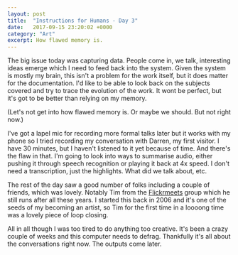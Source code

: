 ```yaml
---
layout: post
title:  "Instructions for Humans - Day 3"
date:   2017-09-15 23:20:02 +0000
category: "Art"
excerpt: How flawed memory is.
---
```


The big issue today was capturing data. People come in, we talk, interesting ideas emerge which I need to feed back into the system. Given the system is mostly my brain, this isn't a problem for the work itself, but it does matter for the documentation. I'd like to be able to look back on the subjects covered and try to trace the evolution of the work. It wont be perfect, but it's got to be better than relying on my memory. 

(Let's not get into how flawed memory is. Or maybe we should. But not right now.)

I've got a lapel mic for recording more formal talks later but it works with my phone so I tried recording my conversation with Darren, my first visitor. I have 30 minutes, but I haven't listened to it yet because of time. And there's the flaw in that. I'm going to look into ways to summarise audio, either pushing it through speech recognition or playing it back at 4x speed. I don't need a transcription, just the highlights. What did we talk about, etc. 

The rest of the day saw a good number of folks including a couple of friends, which was lovely. Notably Tim from the [Flickrmeets](https://www.flickr.com/groups/birmingham_flickrmeets/) group which he still runs after all these years. I started this back in 2006 and it's one of the seeds of my becoming an artist, so Tim for the first time in a loooong time was a lovely piece of loop closing. 

All in all though I was too tired to do anything too creative. It's been a crazy couple of weeks and this computer needs to defrag. Thankfully it's all about the conversations right now. The outputs come later. 
